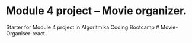 # Module 4 project – Movie organizer.

Starter for Module 4 project in Algoritmika Coding Bootcamp
#   M o v i e - O r g a n i s e r - r e a c t  
 